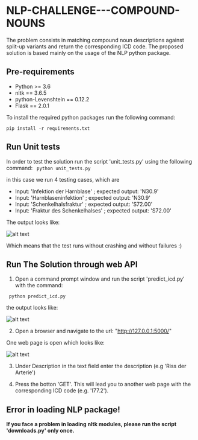 # NLP-CHALLENGE---COMPOUND-NOUNS
The problem consists in matching compound noun descriptions against split-up variants and return the corresponding ICD code. The proposed solution is based mainly on the usage of the NLP python package.

## Pre-requirements

* Python >= 3.6
* nltk == 3.6.5
* python-Levenshtein == 0.12.2
* Flask == 2.0.1

To install the required python packages run the following command:

``` pip install -r requirements.txt ```
## Run Unit tests
In order to test the solution run the script 'unit_tests.py' using the following command:
``` python unit_tests.py```

in this case we run 4 testing cases, which are 
* Input: 'Infektion der Harnblase'	; expected output: 'N30.9'
* Input: 'Harnblaseninfektion'		; expected output: 'N30.9'
* Input: 'Schenkelhalsfraktur'		; expected output: 'S72.00'
* Input: 'Fraktur des Schenkelhalses'	; expected output: 'S72.00'

The output looks like:

![alt text](https://github.com/FeryelZoghlamii/NLP-CHALLENGE---COMPOUND-NOUNS/blob/master/unit_tests.PNG?raw=true)

Which means that the test runs without crashing and without failures :)

## Run The Solution through web API
1. Open a command prompt window and run the script 'predict_icd.py' with the command:

``` python predict_icd.py```

the output looks like:

![alt text](https://github.com/FeryelZoghlamii/NLP-CHALLENGE---COMPOUND-NOUNS/blob/master/server_url.PNG?raw=true)

2. Open a browser and navigate to the url: "http://127.0.0.1:5000/"

One web page is open which looks like:

![alt text](https://github.com/FeryelZoghlamii/NLP-CHALLENGE---COMPOUND-NOUNS/blob/master/web_page.PNG?raw=true)

3. Under Description in the text field enter the description (e.g 'Riss der Arterie')

4. Press the botton 'GET'. This will lead you to another web page with the corresponding ICD code (e.g. 'I77.2').



## Error in loading NLP package!
**If you face a problem in loading nltk modules, please run the script 'downloads.py' only once.**
